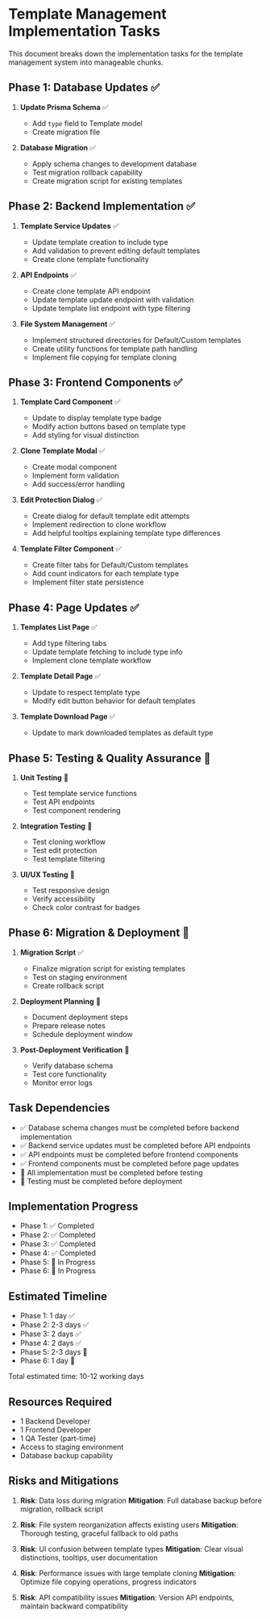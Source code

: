 # Template Management Implementation Tasks

This document breaks down the implementation tasks for the template management system into manageable chunks.

## Phase 1: Database Updates ✅

1. **Update Prisma Schema** ✅
   - Add `type` field to Template model
   - Create migration file

2. **Database Migration** ✅
   - Apply schema changes to development database
   - Test migration rollback capability
   - Create migration script for existing templates

## Phase 2: Backend Implementation ✅

1. **Template Service Updates** ✅
   - Update template creation to include type
   - Add validation to prevent editing default templates
   - Create clone template functionality

2. **API Endpoints** ✅
   - Create clone template API endpoint
   - Update template update endpoint with validation
   - Update template list endpoint with type filtering

3. **File System Management** ✅
   - Implement structured directories for Default/Custom templates
   - Create utility functions for template path handling
   - Implement file copying for template cloning

## Phase 3: Frontend Components ✅

1. **Template Card Component** ✅
   - Update to display template type badge
   - Modify action buttons based on template type
   - Add styling for visual distinction

2. **Clone Template Modal** ✅
   - Create modal component
   - Implement form validation
   - Add success/error handling

3. **Edit Protection Dialog** ✅
   - Create dialog for default template edit attempts
   - Implement redirection to clone workflow
   - Add helpful tooltips explaining template type differences

4. **Template Filter Component** ✅
   - Create filter tabs for Default/Custom templates
   - Add count indicators for each template type
   - Implement filter state persistence

## Phase 4: Page Updates ✅

1. **Templates List Page** ✅
   - Add type filtering tabs
   - Update template fetching to include type info
   - Implement clone template workflow

2. **Template Detail Page** ✅
   - Update to respect template type
   - Modify edit button behavior for default templates

3. **Template Download Page** ✅
   - Update to mark downloaded templates as default type

## Phase 5: Testing & Quality Assurance 🔄

1. **Unit Testing** 🔄
   - Test template service functions
   - Test API endpoints
   - Test component rendering

2. **Integration Testing** 🔄
   - Test cloning workflow
   - Test edit protection
   - Test template filtering

3. **UI/UX Testing** 🔄
   - Test responsive design
   - Verify accessibility
   - Check color contrast for badges

## Phase 6: Migration & Deployment 🔄

1. **Migration Script** ✅
   - Finalize migration script for existing templates
   - Test on staging environment
   - Create rollback script

2. **Deployment Planning** 🔄
   - Document deployment steps
   - Prepare release notes
   - Schedule deployment window

3. **Post-Deployment Verification** 🔄
   - Verify database schema
   - Test core functionality
   - Monitor error logs

## Task Dependencies

- ✅ Database schema changes must be completed before backend implementation
- ✅ Backend service updates must be completed before API endpoints
- ✅ API endpoints must be completed before frontend components
- ✅ Frontend components must be completed before page updates
- 🔄 All implementation must be completed before testing
- 🔄 Testing must be completed before deployment

## Implementation Progress

- Phase 1: ✅ Completed
- Phase 2: ✅ Completed
- Phase 3: ✅ Completed
- Phase 4: ✅ Completed
- Phase 5: 🔄 In Progress
- Phase 6: 🔄 In Progress

## Estimated Timeline

- Phase 1: 1 day ✅
- Phase 2: 2-3 days ✅
- Phase 3: 2 days ✅
- Phase 4: 2 days ✅
- Phase 5: 2-3 days 🔄
- Phase 6: 1 day 🔄

Total estimated time: 10-12 working days

## Resources Required

- 1 Backend Developer
- 1 Frontend Developer
- 1 QA Tester (part-time)
- Access to staging environment
- Database backup capability

## Risks and Mitigations

1. **Risk**: Data loss during migration
   **Mitigation**: Full database backup before migration, rollback script

2. **Risk**: File system reorganization affects existing users
   **Mitigation**: Thorough testing, graceful fallback to old paths

3. **Risk**: UI confusion between template types
   **Mitigation**: Clear visual distinctions, tooltips, user documentation

4. **Risk**: Performance issues with large template cloning
   **Mitigation**: Optimize file copying operations, progress indicators

5. **Risk**: API compatibility issues
   **Mitigation**: Version API endpoints, maintain backward compatibility
